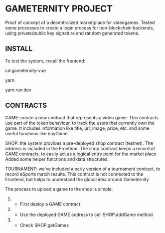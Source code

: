 # GAMETERNITY PROJECT

Proof of concept of a decentralized marketplace for videogames. Tested some processes to create a login process for non-blockchain backends, using private/public key signature and random generated tokens.

## INSTALL
To test the system, install the frontend:

cd gameternity-vue

yarn

yarn run dev

## CONTRACTS
GAME: create a new contract that represents a video game. This contracts use part of the token behaviour, to track the users that currently own the game. It includes information like title, url, image, price, etc. and some useful functions like buyGame

SHOP: the system provides a pre-deployed shop contract (testnet). The address is included in the Frontend.
The shop contract keeps a record of GAME contracts, to easily act as a logical entry point for the market place
Added some helper functions and data structures.

TOURNAMENT: we've included a early version of a tournament contract, to record eSports match results. This contract is not connected to the Frontend, but helps to understand the global idea around Gameternity

The process to upload a game to the shop is simple:
  1. - First deploy a GAME contract
  2. - Use the deployed GAME address to call SHOP.addGame method
  3. - Check SHOP.getGames


